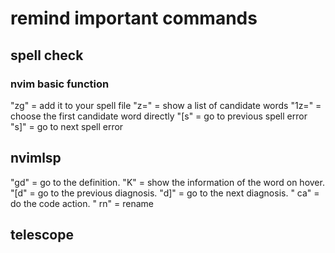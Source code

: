 # remind important commands
## spell check
### nvim basic function
"zg" = add it to your spell file
"z=" = show a list of candidate words
"1z=" = choose the first candidate word directly
"[s" = go to previous spell error
"s]" = go to next spell error

## nvimlsp
"gd" = go to the definition.
"K" = show the information of the word on hover.
"[d" = go to the previous diagnosis.
"d]" = go to the next diagnosis.
" ca" = do the code action.
" rn" = rename

## telescope

